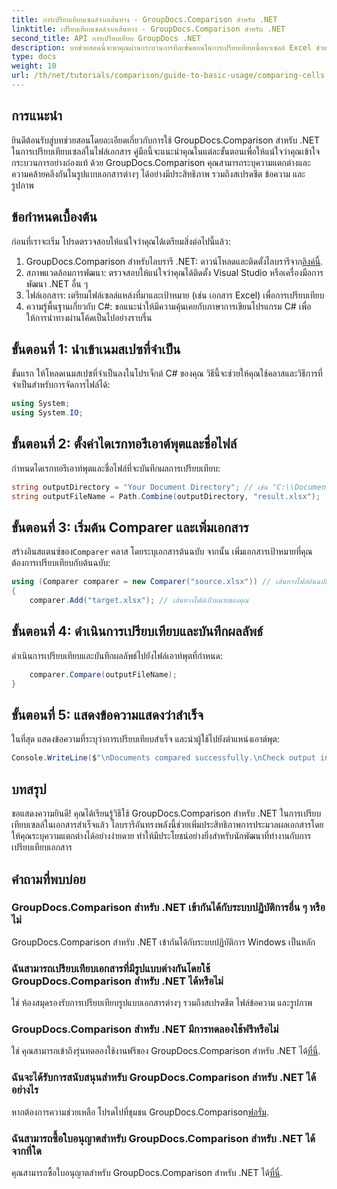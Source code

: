 ```yaml
---
title: การเปรียบเทียบเซลล์จากเส้นทาง - GroupDocs.Comparison สำหรับ .NET
linktitle: เปรียบเทียบเซลล์จากเส้นทาง - GroupDocs.Comparison สำหรับ .NET
second_title: API การเปรียบเทียบ GroupDocs .NET
description: บทช่วยสอนนี้จะพาคุณผ่านกระบวนการทีละขั้นตอนในการเปรียบเทียบเนื้อหาเซลล์ Excel ช่วยให้นักพัฒนาสามารถระบุความแตกต่างและความคล้ายคลึงกันระหว่างเอกสารได้อย่างมีประสิทธิภาพ
type: docs
weight: 10
url: /th/net/tutorials/comparison/guide-to-basic-usage/comparing-cells-from-path/
---
```

## การแนะนำ

ยินดีต้อนรับสู่บทช่วยสอนโดยละเอียดเกี่ยวกับการใช้ GroupDocs.Comparison สำหรับ .NET ในการเปรียบเทียบเซลล์ในไฟล์เอกสาร คู่มือนี้จะแนะนำคุณในแต่ละขั้นตอนเพื่อให้แน่ใจว่าคุณเข้าใจกระบวนการอย่างถ่องแท้ ด้วย GroupDocs.Comparison คุณสามารถระบุความแตกต่างและความคล้ายคลึงกันในรูปแบบเอกสารต่างๆ ได้อย่างมีประสิทธิภาพ รวมถึงสเปรดชีต ข้อความ และรูปภาพ

## ข้อกำหนดเบื้องต้น

ก่อนที่เราจะเริ่ม โปรดตรวจสอบให้แน่ใจว่าคุณได้เตรียมสิ่งต่อไปนี้แล้ว:

1.  GroupDocs.Comparison สำหรับไลบรารี .NET: ดาวน์โหลดและติดตั้งไลบรารีจาก[ลิงค์นี้](https://releases.groupdocs.com/comparison/net/).
2. สภาพแวดล้อมการพัฒนา: ตรวจสอบให้แน่ใจว่าคุณได้ติดตั้ง Visual Studio หรือเครื่องมือการพัฒนา .NET อื่น ๆ
3. ไฟล์เอกสาร: เตรียมไฟล์เซลล์แหล่งที่มาและเป้าหมาย (เช่น เอกสาร Excel) เพื่อการเปรียบเทียบ
4. ความรู้พื้นฐานเกี่ยวกับ C#: ขอแนะนำให้มีความคุ้นเคยกับภาษาการเขียนโปรแกรม C# เพื่อให้การนำทางผ่านโค้ดเป็นไปอย่างราบรื่น

## ขั้นตอนที่ 1: นำเข้าเนมสเปซที่จำเป็น

ขั้นแรก ให้โหลดเนมสเปซที่จำเป็นลงในโปรเจ็กต์ C# ของคุณ วิธีนี้จะช่วยให้คุณใช้คลาสและวิธีการที่จำเป็นสำหรับการจัดการไฟล์ได้:

```csharp
using System;
using System.IO;
```

## ขั้นตอนที่ 2: ตั้งค่าไดเรกทอรีเอาต์พุตและชื่อไฟล์

กำหนดไดเรกทอรีเอาท์พุตและชื่อไฟล์ที่จะบันทึกผลการเปรียบเทียบ:

```csharp
string outputDirectory = "Your Document Directory"; // เช่น "C:\\Documents"
string outputFileName = Path.Combine(outputDirectory, "result.xlsx");
```

## ขั้นตอนที่ 3: เริ่มต้น Comparer และเพิ่มเอกสาร

 สร้างอินสแตนซ์ของ`Comparer` คลาส โดยระบุเอกสารต้นฉบับ จากนั้น เพิ่มเอกสารเป้าหมายที่คุณต้องการเปรียบเทียบกับต้นฉบับ:

```csharp
using (Comparer comparer = new Comparer("source.xlsx")) // เส้นทางไฟล์ต้นฉบับของคุณ
{
    comparer.Add("target.xlsx"); // เส้นทางไฟล์เป้าหมายของคุณ
```

## ขั้นตอนที่ 4: ดำเนินการเปรียบเทียบและบันทึกผลลัพธ์

ดำเนินการเปรียบเทียบและบันทึกผลลัพธ์ไปยังไฟล์เอาท์พุตที่กำหนด:

```csharp
    comparer.Compare(outputFileName);
}
```

## ขั้นตอนที่ 5: แสดงข้อความแสดงว่าสำเร็จ

ในที่สุด แสดงข้อความที่ระบุว่าการเปรียบเทียบสำเร็จ และนำผู้ใช้ไปยังตำแหน่งเอาต์พุต:

```csharp
Console.WriteLine($"\nDocuments compared successfully.\nCheck output in {outputDirectory}.");
```

## บทสรุป

ขอแสดงความยินดี! คุณได้เรียนรู้วิธีใช้ GroupDocs.Comparison สำหรับ .NET ในการเปรียบเทียบเซลล์ในเอกสารสำเร็จแล้ว ไลบรารีอันทรงพลังนี้ช่วยเพิ่มประสิทธิภาพการประมวลผลเอกสารโดยให้คุณระบุความแตกต่างได้อย่างง่ายดาย ทำให้มีประโยชน์อย่างยิ่งสำหรับนักพัฒนาที่ทำงานกับการเปรียบเทียบเอกสาร

## คำถามที่พบบ่อย

### GroupDocs.Comparison สำหรับ .NET เข้ากันได้กับระบบปฏิบัติการอื่น ๆ หรือไม่

GroupDocs.Comparison สำหรับ .NET เข้ากันได้กับระบบปฏิบัติการ Windows เป็นหลัก

### ฉันสามารถเปรียบเทียบเอกสารที่มีรูปแบบต่างกันโดยใช้ GroupDocs.Comparison สำหรับ .NET ได้หรือไม่

ใช่ ห้องสมุดรองรับการเปรียบเทียบรูปแบบเอกสารต่างๆ รวมถึงสเปรดชีต ไฟล์ข้อความ และรูปภาพ

### GroupDocs.Comparison สำหรับ .NET มีการทดลองใช้ฟรีหรือไม่

 ใช่ คุณสามารถเข้าถึงรุ่นทดลองใช้งานฟรีของ GroupDocs.Comparison สำหรับ .NET ได้[ที่นี่](https://releases.groupdocs.com/).

### ฉันจะได้รับการสนับสนุนสำหรับ GroupDocs.Comparison สำหรับ .NET ได้อย่างไร

หากต้องการความช่วยเหลือ โปรดไปที่ชุมชน GroupDocs.Comparison[ฟอรั่ม](https://forum.groupdocs.com/c/comparison/12).

### ฉันสามารถซื้อใบอนุญาตสำหรับ GroupDocs.Comparison สำหรับ .NET ได้จากที่ใด

 คุณสามารถซื้อใบอนุญาตสำหรับ GroupDocs.Comparison สำหรับ .NET ได้[ที่นี่](https://purchase.groupdocs.com/buy).